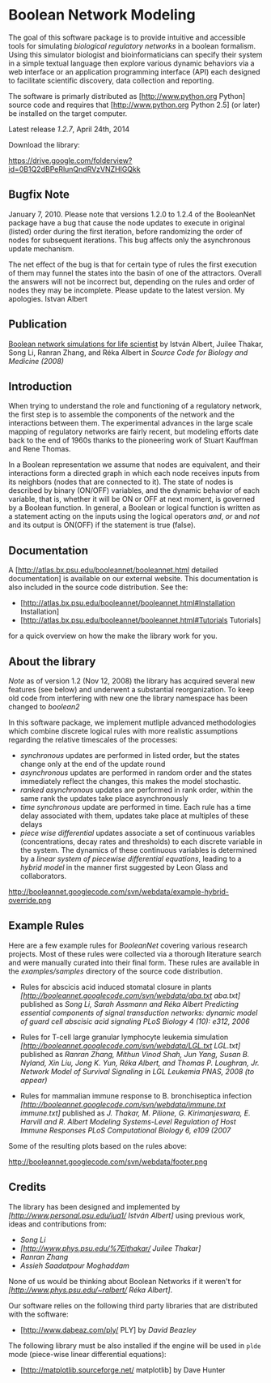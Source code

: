 Boolean Network Modeling
========================

The goal of this software package is to provide intuitive and accessible tools for simulating *biological regulatory networks* in a boolean formalism. Using this simulator biologist and bioinformaticians can specify their system in a simple textual language then explore various dynamic behaviors via a web interface or an application programming interface (API) each designed to facilitate scientific discovery, data collection and reporting.

The software is primarly distributed as [http://www.python.org Python] source code and requires that [http://www.python.org Python 2.5] (or later) be installed on the target computer. 

Latest release *1.2.7*, April 24th, 2014

Download the library:

https://drive.google.com/folderview?id=0B1Q2dBPeRlunQndRVzVNZHlGQkk

Bugfix Note
-----------

January 7, 2010. Please note that versions 1.2.0 to 1.2.4 of the BooleanNet package have  a bug that cause the node updates to execute in original (listed) order during the first iteration, before randomizing the order of nodes for subsequent iterations. This bug affects only the asynchronous update mechanism. 

The net effect of the bug is that for certain type of rules the first execution of them may funnel the states into the basin of one of the attractors. Overall the answers will not be incorrect but, depending on the rules and order of nodes they may be incomplete. Please update to the latest version. My apologies. Istvan Albert

Publication
-----------

[Boolean network simulations for life scientist](http://www.scfbm.org/content/3/1/16) by István Albert, Juilee Thakar, Song Li, Ranran Zhang, and Réka Albert in *Source Code for Biology and Medicine (2008)* 

Introduction
------------

When trying to understand the role and functioning of a regulatory network,
the first step is to assemble the components of the network and the interactions
between them. The experimental advances in the large scale mapping of regulatory networks are fairly recent, but modeling efforts date back to the end of 1960s thanks to the pioneering work of Stuart Kauffman and Rene Thomas.

In a Boolean representation we assume that nodes are equivalent, and their interactions form a directed graph in which each node receives inputs from its neighbors (nodes that are connected to it). The state of nodes is described by binary (ON/OFF) variables, and the dynamic behavior of each variable, that is, whether it will be ON or OFF at next moment, is governed by a Boolean function. In general, a Boolean or logical function is written as a statement acting on the inputs using the logical operators *and*, *or* and *not* and its output is ON(OFF) if the statement is true (false).


Documentation
--------------

A [http://atlas.bx.psu.edu/booleannet/booleannet.html detailed documentation] is available on our external website. This documentation is also included in the source code distribution. See the:

  * [http://atlas.bx.psu.edu/booleannet/booleannet.html#Installation Installation] 
  * [http://atlas.bx.psu.edu/booleannet/booleannet.html#Tutorials Tutorials] 

for a quick overview on how the make the library work for you. 

About the library
-----------------

*Note* as of version 1.2 (Nov 12, 2008) the library has acquired several new features (see below) and underwent a substantial reorganization. To keep old code from interfering with new one the library namespace has been changed to *boolean2*

In this software package, we implement mutliple advanced methodologies which combine discrete logical rules with more realistic assumptions regarding the relative timescales of the  processes:

  * *synchronous* updates are performed in listed order, but the states change only at the end of the update round
  * *asynchronous* updates are performed in random order and the states immediately reflect the changes, this makes the model stochastic. 
  * *ranked asynchronous* updates are performed in rank order, within the same rank the updates take place asynchronously
  * *time synchronous* update are performed in time. Each rule has a time delay associated with them, updates take place at multiples of these delays
  * *piece wise differential* updates associate a set of continuous variables (concentrations, decay rates and thresholds) to each discrete variable in the system. The dynamics of these continuous variables is determined by a _linear system of piecewise differential equations_, leading to a *hybrid model* in the manner first suggested by Leon Glass and collaborators.

http://booleannet.googlecode.com/svn/webdata/example-hybrid-override.png

Example Rules
-------------

Here are a few example rules for *BooleanNet* covering various research projects. Most of these rules were collected via a thorough literature search and were manually curated into their final form. These rules are available in the *examples/samples* directory of the source code distribution.


 * Rules for abscicis acid induced stomatal closure in plants  *[http://booleannet.googlecode.com/svn/webdata/aba.txt aba.txt]* published as _Song Li, Sarah Assmann and Réka Albert *Predicting essential components of signal transduction networks: dynamic model of guard cell abscisic acid signaling* PLoS Biology 4 (10): e312, 2006_
 
 * Rules for T-cell large granular lymphocyte leukemia simulation  *[http://booleannet.googlecode.com/svn/webdata/LGL.txt LGL.txt]* published as _Ranran Zhang, Mithun Vinod Shah, Jun Yang, Susan B. Nyland, Xin Liu, Jong K. Yun, Réka Albert, and Thomas P. Loughran, Jr. *Network Model of Survival Signaling in LGL Leukemia* PNAS, 2008 (to appear)_

 * Rules for mammalian immune response to B. bronchiseptica infection  *[http://booleannet.googlecode.com/svn/webdata/immune.txt immune.txt]* published as _J. Thakar, M. Pilione, G. Kirimanjeswara, E. Harvill and R. Albert *Modeling Systems-Level Regulation of Host Immune Responses* PLoS Computational Biology 6, e109 (2007_
 
Some of the resulting plots based on the rules above:

http://booleannet.googlecode.com/svn/webdata/footer.png 

Credits
-------

The library has been designed and implemented by *[http://www.personal.psu.edu/iua1/ István Albert]* using previous work, ideas and contributions from:
  * *Song Li*
  * *[http://www.phys.psu.edu/%7Ejthakar/ Juilee Thakar]*
  * *Ranran Zhang*
  * *Assieh Saadatpour Moghaddam* 

None of us would be thinking about Boolean Networks if it weren't for *[http://www.phys.psu.edu/~ralbert/ Réka Albert]*.

Our software relies on the following third party libraries that are distributed with  the software:

  * [http://www.dabeaz.com/ply/ PLY] by *David Beazley*

The following library must be also installed if the engine will be used in `plde` mode (piece-wise linear differential equations):

  * [http://matplotlib.sourceforge.net/ matplotlib] by Dave Hunter
